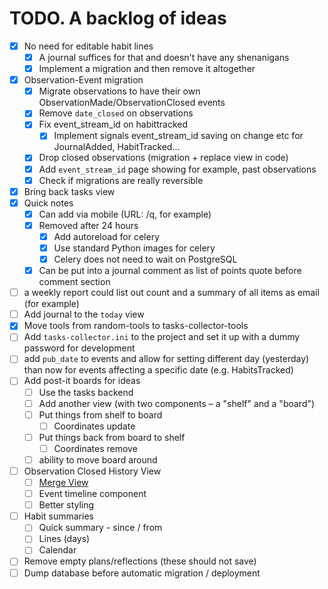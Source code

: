 # TODO. A backlog of ideas

- [x] No need for editable habit lines
  - [x] A journal suffices for that and doesn't have any shenanigans
  - [x] Implement a migration and then remove it altogether
- [x] Observation-Event migration
  - [x] Migrate observations to have their own ObservationMade/ObservationClosed events
  - [x] Remove `date_closed` on observations
  - [x] Fix event_stream_id on habittracked
    - [x] Implement signals event_stream_id saving on change etc for JournalAdded, HabitTracked...
  - [x] Drop closed observations (migration + replace view in code)
  - [x] Add `event_stream_id` page showing for example, past observations
  - [x] Check if migrations are really reversible
- [x] Bring back tasks view
- [x] Quick notes
  - [x] Can add via mobile (URL: /q, for example)
  - [x] Removed after 24 hours
    - [x] Add autoreload for celery
    - [x] Use standard Python images for celery
    - [x] Celery does not need to wait on PostgreSQL
  - [x] Can be put into a journal comment as list of points quote before comment section
- [ ] a weekly report could list out count and a summary of all items as email (for example)
- [ ] Add journal to the `today` view
- [x] Move tools from random-tools to tasks-collector-tools
- [ ] Add `tasks-collector.ini` to the project and set it up with a dummy password for development
- [ ] add `pub_date` to events and allow for setting different day (yesterday) than now for events affecting a specific date (e.g. HabitsTracked)
- [ ] Add post-it boards for ideas
  - [ ] Use the tasks backend
  - [ ] Add another view (with two components – a "shelf" and a "board")
  - [ ] Put things from shelf to board
    - [ ] Coordinates update
  - [ ] Put things back from board to shelf
    - [ ] Coordinates remove
  - [ ] ability to move board around
- [ ] Observation Closed History View
  - [ ] [Merge View](https://codemirror.net/try/?example=Merge%20View)
  - [ ] Event timeline component
  - [ ] Better styling
- [ ] Habit summaries
  - [ ] Quick summary - since / from
  - [ ] Lines (days)
  - [ ] Calendar
- [ ] Remove empty plans/reflections (these should not save)
- [ ] Dump database before automatic migration / deployment
